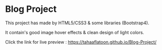 # Blog Project

This project has made by HTML5/CSS3 & some libraries (Bootstrap4).

It contain's good image hover effects & clean design of light colors.

Click the link for live preview : <https://tahaaflatoon.github.io/Blog-Project/>
